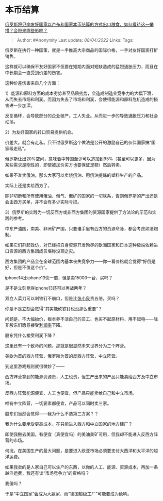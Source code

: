# 本币结算
[俄罗斯将只向友好国家以卢布和国家本币结算的方式出口粮食，如何看待这一举措？会带来哪些影响？](https://www.zhihu.com/question/525408564/answer/2420654049)

> Author: #Anonymity
> Last update: *08/04/2022*
> Links:
> Tags:

俄罗斯在执行一种国策，就是一手推高大宗商品的国际价格，一手对友好国家打折销售。

这样就可以确保不友好国家不但要在短期内面对短缺造成的猛烈通胀压力，而且在中长期会一直受到价差的伤害。

这种价差伤害来自几个方面：

1）能源和原料方面的成本劣势甚至品质劣势，会造成制造业竞争力的大幅下滑，从而失去市场和利润。而因为失去了市场和利润，会使得能源和原料危机造成的损害进一步加深。

反复循环，会导致部分的企业破产，工人失业。从而进一步的导致通胀压力和社会动荡。

2）为友好国家的转口贸易提供机会。

价差大，就会有走私。只不过俄罗斯这个做法是公开的激励自己的伙伴国家搞“国家级走私”。

俄罗斯让出20%空间，意味着中转国至少可以追加到95%（甚至可以更多，因为某些需求是刚性的，即使被加价买方也要保证足额）然后转卖。

如果不准卖俄油，那么大家可以卖烧俄油、用俄油提炼的塑料生产的产品。

实际上还是卖给西方了。

除非切断和所有使用俄油、俄气、俄矿的国家的一切联系，否则俄罗斯的产出还是会由西方买单，并不会有多少实际亏损。

3）俄罗斯的实践为一切反西方或非西方集团的资源国家提供了方法论的示范和实践的参考。

中东产油国，南美、非洲矿产国，只要谁手里有西方的资源命脉，都会考虑如法炮制。

如果它们群起效仿，对已经把自身资源开发殆尽的欧洲国家和日本这种极端依赖进口资源的西方集团成员堪称没顶之灾。

西方集团的产品会在全球范围内基本丧失竞争力——你一看价格就会觉得“好倒是好，但是不值这个价”。

iphone14比iphone13快一倍，但是卖15000一台，买吗？

是不是立刻觉得iphone13还可以再战两年？

双立人菜刀可以剁铁钉不崩口，但是比[张小泉](https://www.zhihu.com/search?q=%E5%BC%A0%E5%B0%8F%E6%B3%89&search_source=Entity&hybrid_search_source=Entity&hybrid_search_extra=%7B%22sourceType%22%3A%22answer%22%2C%22sourceId%22%3A2420654049%7D)贵五倍，买吗？

你是不是立刻会觉得“其实能砍铁钉也没那么重要”？

问题是，不大幅抬价，根本养不活自己的员工、也买不起原材料，用不起电——除非股东们愿意接受[利润率](https://www.zhihu.com/search?q=%E5%88%A9%E6%B6%A6%E7%8E%87&search_source=Entity&hybrid_search_source=Entity&hybrid_search_extra=%7B%22sourceType%22%3A%22answer%22%2C%22sourceId%22%3A2420654049%7D)下降。

股东凭什么接受利润下降？

这里还有一个致命的问题，那就是很显然未来世界分为三个阵营。

美欧为首的西方阵营，俄罗斯为首的反西方阵营，中立阵营。

到这里游戏规则就很微妙了——

西方阵营拿到的能源资源贵，人工也贵，但生产出来的产品只能卖给西方及中立市场。

反西方阵营能源便宜、人工也便宜，但产品只能卖给自己和中立市场。

唯有中立阵营，一切要素都便宜，产品可以同时卖三家。

股东们当然会觉得——我为什么不选第三方案？？

我为什么要承受更高成本，在只能进入西方和中立国家的地方建厂？

即使我搬去美国，有便宜（真便宜吗）的美油美矿可用，但我却不能进入反西方阵营的市场。

何况，在美国生产的最大问题，是要进入欧亚市场必须要支付大西洋和太平洋的越洋运费。

如果我卖的是人家自己可以生产的东西，以你的人工、能源、资源成本，再加一条越洋运费，我还有谈“市场竞争力”的资格吗？

我傻吗？

于是“中立国家”会成为大赢家，而“德国超级工厂”可能要成为绝响。

